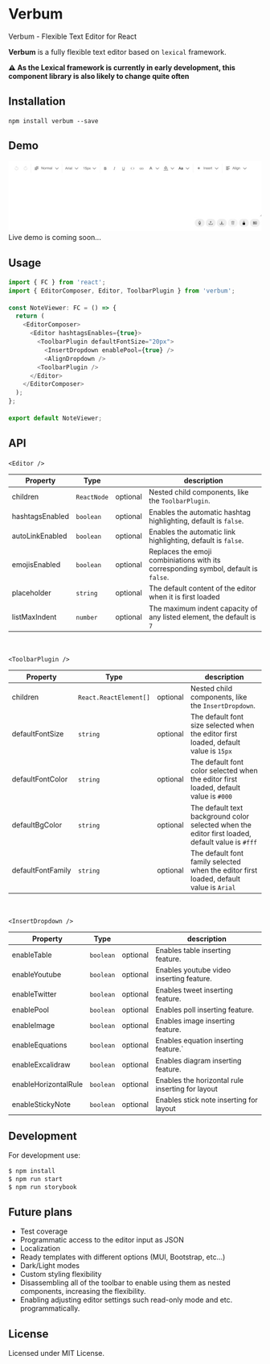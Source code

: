 # Verbum

Verbum - Flexible Text Editor for React

**Verbum** is a fully flexible text editor based on `lexical` framework.

**⚠️ As the Lexical framework is currently in early development, this component library is also likely to change quite often**

## Installation

```
npm install verbum --save
```

## Demo

![Demo](verbum-demo.gif)
Live demo is coming soon...

## Usage

```js
import { FC } from 'react';
import { EditorComposer, Editor, ToolbarPlugin } from 'verbum';

const NoteViewer: FC = () => {
  return (
    <EditorComposer>
      <Editor hashtagsEnables={true}>
        <ToolbarPlugin defaultFontSize="20px">
          <InsertDropdown enablePool={true} />
          <AlignDropdown />
        <ToolbarPlugin />
      </Editor>
    </EditorComposer>
  );
};

export default NoteViewer;
```

<!-- ## Examples

Coming soon... -->

<!--
## Styling components

Coming soon... -->

## API

`<Editor />`

| Property        | Type        |          | description                                                                         |
| --------------- | ----------- | -------- | ----------------------------------------------------------------------------------- |
| children        | `ReactNode` | optional | Nested child components, like the `ToolbarPlugin`.                                  |
| hashtagsEnabled | `boolean`   | optional | Enables the automatic hashtag highlighting, default is `false`.                     |
| autoLinkEnabled | `boolean`   | optional | Enables the automatic link highlighting, default is `false`.                        |
| emojisEnabled   | `boolean`   | optional | Replaces the emoji combiniations with its corresponding symbol, default is `false`. |
| placeholder     | `string`    | optional | The default content of the editor when it is first loaded                           |
| listMaxIndent   | `number`    | optional | The maximum indent capacity of any listed element, the default is `7`               |

<br />

`<ToolbarPlugin />`

| Property          | Type                   |          | description                                                                                      |
| ----------------- | ---------------------- | -------- | ------------------------------------------------------------------------------------------------ |
| children          | `React.ReactElement[]` | optional | Nested child components, like the `InsertDropdown`.                                              |
| defaultFontSize   | `string`               | optional | The default font size selected when the editor first loaded, default value is `15px`             |
| defaultFontColor  | `string`               | optional | The default font color selected when the editor first loaded, default value is `#000`            |
| defaultBgColor    | `string`               | optional | The default text background color selected when the editor first loaded, default value is `#fff` |
| defaultFontFamily | `string`               | optional | The default font family selected when the editor first loaded, default value is `Arial`          |

<br />

  <!-- enableTable?: boolean;
  enableYoutube?: boolean;
  enableTwitter?: boolean;
  enablePoll?: boolean;
  enableImage?: boolean;
  enableEquations?: boolean;
  enableExcalidraw?: boolean;
  enableHorizontalRule?: boolean;
  enableStickyNote?: boolean; -->

`<InsertDropdown />`

| Property             | Type      |          | description                                      |
| -------------------- | --------- | -------- | ------------------------------------------------ |
| enableTable          | `boolean` | optional | Enables table inserting feature.                 |
| enableYoutube        | `boolean` | optional | Enables youtube video inserting feature.         |
| enableTwitter        | `boolean` | optional | Enables tweet inserting feature.                 |
| enablePool           | `boolean` | optional | Enables poll inserting feature.                  |
| enableImage          | `boolean` | optional | Enables image inserting feature.                 |
| enableEquations      | `boolean` | optional | Enables equation inserting feature.`             |
| enableExcalidraw     | `boolean` | optional | Enables diagram inserting feature.               |
| enableHorizontalRule | `boolean` | optional | Enables the horizontal rule inserting for layout |
| enableStickyNote     | `boolean` | optional | Enables stick note inserting for layout          |

## Development

For development use:

```
$ npm install
$ npm run start
$ npm run storybook
```

## Future plans

- Test coverage
- Programmatic access to the editor input as JSON
- Localization
- Ready templates with different options (MUI, Bootstrap, etc...)
- Dark/Light modes
- Custom styling flexibility
- Disassembling all of the toolbar to enable using them as nested components, increasing the flexibility.
- Enabling adjusting editor settings such read-only mode and etc. programmatically.

## License

Licensed under MIT License.
